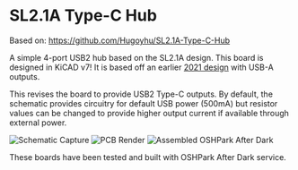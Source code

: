 # SL2.1A Type-C Hub

Based on: https://github.com/Hugoyhu/SL2.1A-Type-C-Hub

A simple 4-port USB2 hub based on the SL2.1A design.
This board is designed in KiCAD v7! It is based off an earlier [2021 design](https://github.com/Hugoyhu/Hack-Club-Zephyr-USB-Hub) with USB-A outputs.

This revises the board to provide USB2 Type-C outputs. By default, the schematic provides circuitry for default USB power (500mA) but resistor values can be changed to provide higher output current if available through external power.

![Schematic Capture](https://cloud-2xkj45owt-hack-club-bot.vercel.app/0image.png)
![PCB Render](https://cloud-c7is38gls-hack-club-bot.vercel.app/0screenshot_2023-11-02_at_2.20.38_pm.png)
![Assembled OSHPark After Dark](https://cloud-e45xlmam7-hack-club-bot.vercel.app/15m8a0346_dxo.jpg)

These boards have been tested and built with OSHPark After Dark service.
